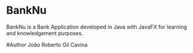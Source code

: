 # BankNu
BankNu is a Bank Application developed in Java with JavaFX for learning and knowledgement purposes.

#Author
João Roberto Gil Cavina

